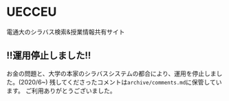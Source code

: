 # UECCEU

電通大のシラバス検索&授業情報共有サイト

## !!運用停止しました!!

お金の問題と、大学の本家のシラバスシステムの都合により、運用を停止しました。(2020/6~)
残してくださったコメントは`archive/comments.md`に保管しています。
ご利用ありがとうございました。
